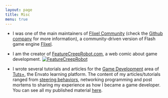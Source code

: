 ```yaml
---
layout: page
title: Misc
menu: true
---
```


- I was one of the main maintainers of [Flixel Community](http://flixelcommunity.org) (check the [Github company](https://github.com/FlixelCommunity/) for more information), a community-driven version of Flash game engine [Flixel](http://flixel.org).  

- I am the creator of [FeatureCreepRobot.com](https://featurecreeprobot.com), a web comic about game development.
<a href="http://featurecreeprobot.com" target="_blank">![FeatureCreepRobot](http://featurecreeprobot.com/strips/0.png "Rule of thumb: no placeholders for producers.")</a>

- I wrote several tutorials and articles for the [Game Development](http://gamedevelopment.tutsplus.com/) area of [Tuts+](http://tutsplus.com), the Envato learning platform. The content of my articles/tutorials ranged from [steering behaviors](http://gamedevelopment.tutsplus.com/series/understanding-steering-behaviors--gamedev-12732), networking programming and post mortems to sharing my experience as how I became a game developer. You can see all my published material [here](http://tutsplus.com/authors/fernando-bevilacqua).  
